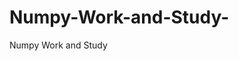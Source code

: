   # Numpy-Work-and-Study-
Numpy Work and Study 
                
                
              
                                  
                  
                                                                               
                                                                                                               
                    
                                            
                       
               
                             
                                        
                                      
                                                                                                                                 
                              
                                                                                   
                                             
                                                           
                      
                       
